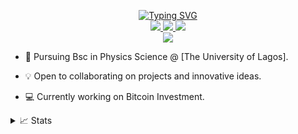 <p align="center">
<a href="https://github.com/Heiskhalid">
    <img src="https://readme-typing-svg.demolab.com?font=Georgia&size=18&duration=2000&pause=100&multiline=true&width=500&height=80&lines=Khalid+Adewale;Researcher+%7C+Bsc+Student+%7C+Software+Engineer" alt="Typing SVG" />
</a>
<br/>

<a href="https://iamkhalid.vercel.app">
    <img src="https://img.shields.io/badge/Website-iamkhalid.vercel.app-red?style=flat-square">
</a>  

</a>  
<a href="https://www.linkedin.com/in/khalid--dolapo-adewale/">
    <img src="https://img.shields.io/badge/-Linkedin-blue?style=flat-square&logo=linkedin">
</a>
<a href="mailto:khaliddolapo@gmail.com">
    <img src="https://img.shields.io/badge/-Email-red?style=flat-square&logo=gmail&logoColor=white">
</a>

<br/> 

<!-- <a href="https://github.com/Heiskhalid">
    <img src="https://github-readme-stats.vercel.app/api?username=Heiskhalid&show_icons=true&count_private=true&show_icons=true&hide_border=true&hide_title=true&card_width=300px&hide_rank=true&bg_color=00000000&theme=dracula">
</a> -->

<a href="https://github.com/Heiskhalid">
    <img src="https://github-stats-alpha.vercel.app/api?username=Heiskhalid&cc=22272e&tc=37BCF6&ic=fff&bc=0000">
</a>

</p>

* 📖 Pursuing Bsc in Physics Science  @ [The University of Lagos]. 

* 💡 Open to collaborating on projects and innovative ideas. 

* 💻 Currently working on Bitcoin Investment.



<details>
<summary>📈 Stats</summary>
<br>
My Github Stats

![](http://github-profile-summary-cards.vercel.app/api/cards/profile-details?username=Heiskhalid&theme=dracula) 

![](http://github-profile-summary-cards.vercel.app/api/cards/repos-per-language?username=Heiskhalid&theme=dracula) 
![](https://github-profile-summary-cards.vercel.app/api/cards/most-commit-language?username=Heiskhalid&theme=dracula)



</details>
